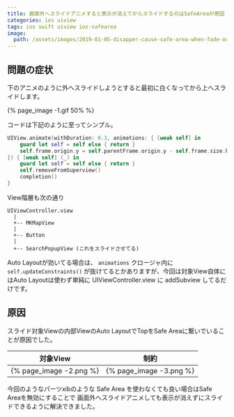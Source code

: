 ```yaml
---
title: 画面外へスライドアニメすると表示が消えてからスライドするのはSafeAreaが原因
categories: ios uiview
tags: ios swift uiview ios-safearea
image:
  path: /assets/images/2019-01-05-disapper-cause-safe-area-when-fade-out-anim.png
---
```


## 問題の症状
下のアニメのように外へスライドしようとすると最初に白くなってから上へスライドします。

{% page_image -1.gif 50% %}

コードは下記のように至ってシンプル。

```swift
UIView.animate(withDuration: 0.3, animations: { [weak self] in
    guard let self = self else { return }
    self.frame.origin.y = self.parentFrame.origin.y - self.frame.size.height
}) { [weak self] (_) in
    guard let self = self else { return }
    self.removeFromSuperview()
    completion()
}
```

View階層も次の通り
```
UIViewController.view
  |
  +-- MKMapView
  |
  +-- Button
  |
  +-- SearchPopupView (これをスライドさせてる)
```

Auto Layoutが効いてる場合は、 `animations` クロージャ内に `self.updateConstraints()` が抜けてるとかありますが、今回は対象View自体にはAuto Layoutは使わず単純に UIViewController.view に addSubview してるだけです。

## 原因

スライド対象Viewの内部ViewのAuto LayoutでTopをSafe Areaに繋いでいることが原因でした。

|対象View|制約|
|---|---|
|{% page_image -2.png %}|{% page_image -3.png %}|

今回のようなパーツxibのような Safe Area を使わなくても良い場合はSafe Areaを無効にすることで
画面外へスライドアニメしても表示が消えずにスライドできるように解決できました。
